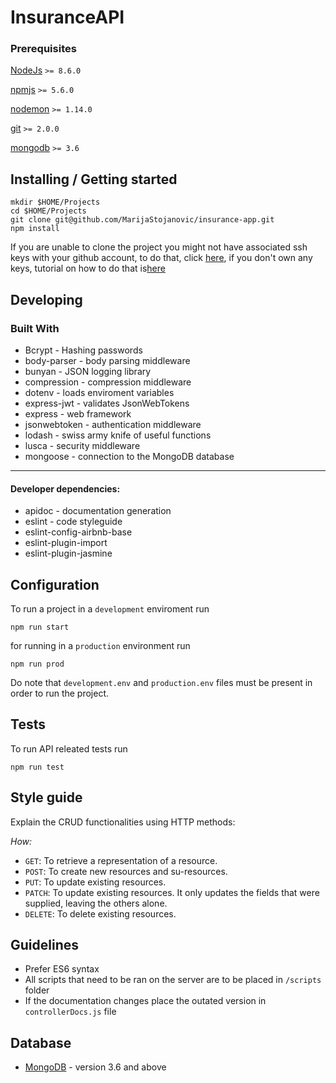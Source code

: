 # InsuranceAPI

### Prerequisites

[NodeJs](https://nodejs.org) `>= 8.6.0`

[npmjs](https://www.npmjs.com/) `>= 5.6.0`

[nodemon](https://nodemon.io/) `>= 1.14.0`

[git](https://git-scm.com/downloads) `>= 2.0.0`

[mongodb](https://www.mongodb.com) `>= 3.6`

## Installing / Getting started

```shell
mkdir $HOME/Projects
cd $HOME/Projects
git clone git@github.com/MarijaStojanovic/insurance-app.git
npm install
```

If you are unable to clone the project you might not have associated ssh keys with your github account,
to do that, click [here](https://github.com/settings/keys),
if you don't own any keys, tutorial on how to do that is[here](https://help.github.com/articles/generating-a-new-ssh-key-and-adding-it-to-the-ssh-agent/)

## Developing

### Built With
- Bcrypt - Hashing passwords
- body-parser - body parsing middleware
- bunyan - JSON logging library
- compression - compression middleware
- dotenv - loads enviroment variables
- express-jwt - validates JsonWebTokens
- express - web framework
- jsonwebtoken - authentication middleware
- lodash - swiss army knife of useful functions
- lusca - security middleware
- mongoose - connection to the MongoDB database
___
#### Developer dependencies:
- apidoc - documentation generation
- eslint - code styleguide
- eslint-config-airbnb-base
- eslint-plugin-import
- eslint-plugin-jasmine

## Configuration

To run a project in a `development` enviroment run

```shell
npm run start
```

for running in a `production` environment run

```shell
npm run prod
```

Do note that `development.env` and `production.env` files must be present in order to run the project.

## Tests

To run API releated tests run

```shell
npm run test
```

## Style guide

Explain the CRUD functionalities using HTTP methods:

_How:_
- `GET`: To retrieve a representation of a resource.
- `POST`: To create new resources and su-resources.
- `PUT`: To update existing resources.
- `PATCH`: To update existing resources. It only updates the fields that were supplied, leaving the others alone.
- `DELETE`:	To delete existing resources.

## Guidelines

- Prefer ES6 syntax
- All scripts that need to be ran on the server are to be placed in `/scripts` folder
- If the documentation changes place the outated version in `controllerDocs.js` file

## Database

- [MongoDB](https://www.mongodb.com) - version 3.6 and above
